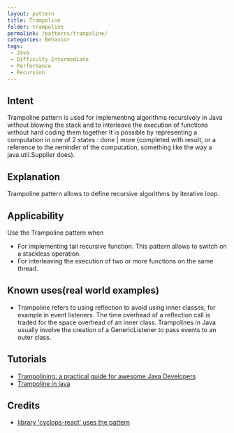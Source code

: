 ```yaml
---
layout: pattern
title: Trampoline
folder: trampoline
permalink: /patterns/trampoline/
categories: Behavior
tags:
 - Java
 - Difficulty-Intermediate
 - Performance
 - Recursion
---
```


## Intent
Trampoline pattern is used for implementing algorithms recursively in Java without blowing the stack 
and to interleave the execution of functions without hard coding them together
It is possible by representing a computation in one of 2 states : done | more 
(completed with result, or a reference to the reminder of the computation, 
something like the way a java.util.Supplier does).


## Explanation
Trampoline pattern allows to define recursive algorithms by iterative loop.


## Applicability
Use the Trampoline pattern when

* For implementing tail recursive function. This pattern allows to switch on a stackless operation.
* For interleaving the execution of two or more functions on the same thread.

## Known uses(real world examples)
* Trampoline refers to using reflection to avoid using inner classes, for example in event listeners. 
The time overhead of a reflection call is traded for the space overhead of an inner class. 
Trampolines in Java usually involve the creation of a GenericListener to pass events to an outer class.


## Tutorials 
* [Trampolining: a practical guide for awesome Java Developers](https://medium.com/@johnmcclean/trampolining-a-practical-guide-for-awesome-java-developers-4b657d9c3076)
* [Trampoline in java ](http://mindprod.com/jgloss/trampoline.html)

## Credits
* [library 'cyclops-react' uses the pattern](https://github.com/aol/cyclops-react)


